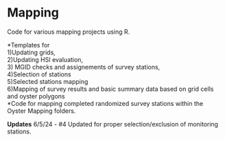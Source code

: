 # Mapping
Code for various mapping projects using R.

*Templates for <br> 
1)Updating grids, <br>
2)Updating HSI evaluation, <br>
3) MGID checks and assignements of survey stations, <br>
4)Selection of stations <br>
5)Selected stations mapping <br>
6)Mapping of survey results and basic summary data based on grid cells and oyster polygons<br>
*Code for mapping completed randomized survey stations within the Oyster Mapping folders.


**Updates**
 6/5/24 - #4 Updated for proper selection/exclusion of monitoring stations.

